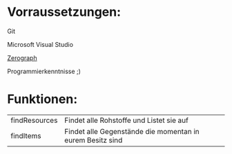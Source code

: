 Vorraussetzungen:
==============

Git

Microsoft Visual Studio

[Zerograph](http://sourceforge.net/projects/zedgraph/files/zedgraph%20dll%20only/)

Programmierkenntnisse ;)

Funktionen:
========
<table>
<tr>
<td>findResources </td> <td> Findet alle Rohstoffe und Listet sie auf</td>
</tr>
<tr>
<td> findItems </td> <td>Findet alle Gegenstände die momentan in eurem Besitz sind</td>
</tr>
</table>